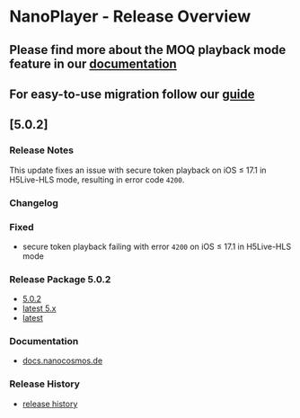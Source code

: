 # **NanoPlayer - Release Overview**

## Please find more about the **MOQ playback mode** feature in our [documentation](https://docs.nanocosmos.de/docs/nanoplayer/nanoplayer_feature_moq/)

## For easy-to-use migration follow our [guide](https://docs.nanocosmos.de/docs/nanoplayer/nanoplayer_v5_migration_guide)

## **[5.0.2]**

### **Release Notes**

This update fixes an issue with secure token playback on iOS ≤ 17.1 in H5Live-HLS mode, resulting in error code `4200`.

### **Changelog**

### Fixed

- secure token playback failing with error `4200` on iOS ≤ 17.1 in H5Live-HLS mode

### **Release Package 5.0.2**

- [5.0.2](https://files.nanocosmos.de/index.php/s/8bPD38aotdGc6BP)
- [latest 5.x](https://files.nanocosmos.de/index.php/s/y4e2axW7s8qEtJb)
- [latest](https://files.nanocosmos.de/index.php/s/2tpCzgRjNEZDzeP)

### **Documentation**

- [docs.nanocosmos.de](https://docs.nanocosmos.de/docs/nanoplayer/nanoplayer_api/)

### **Release History**

- [release history](https://docs.nanocosmos.de/docs/nanoplayer/nanoplayer_release_history)
